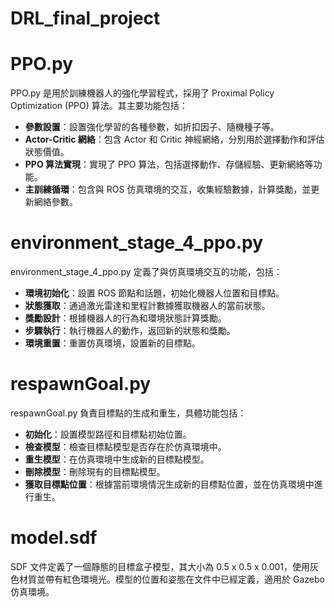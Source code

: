 # DRL_final_project
# PPO.py
PPO.py 是用於訓練機器人的強化學習程式，採用了 Proximal Policy Optimization (PPO) 算法。其主要功能包括：

- **參數設置**：設置強化學習的各種參數，如折扣因子、隨機種子等。
- **Actor-Critic 網絡**：包含 Actor 和 Critic 神經網絡，分別用於選擇動作和評估狀態價值。
- **PPO 算法實現**：實現了 PPO 算法，包括選擇動作、存儲經驗、更新網絡等功能。
- **主訓練循環**：包含與 ROS 仿真環境的交互，收集經驗數據，計算獎勵，並更新網絡參數。

# environment_stage_4_ppo.py
environment_stage_4_ppo.py 定義了與仿真環境交互的功能，包括：

- **環境初始化**：設置 ROS 節點和話題，初始化機器人位置和目標點。
- **狀態獲取**：通過激光雷達和里程計數據獲取機器人的當前狀態。
- **獎勵設計**：根據機器人的行為和環境狀態計算獎勵。
- **步驟執行**：執行機器人的動作，返回新的狀態和獎勵。
- **環境重置**：重置仿真環境，設置新的目標點。

# respawnGoal.py
respawnGoal.py 負責目標點的生成和重生，具體功能包括：

- **初始化**：設置模型路徑和目標點初始位置。
- **檢查模型**：檢查目標點模型是否存在於仿真環境中。
- **重生模型**：在仿真環境中生成新的目標點模型。
- **刪除模型**：刪除現有的目標點模型。
- **獲取目標點位置**：根據當前環境情況生成新的目標點位置，並在仿真環境中進行重生。

# model.sdf
SDF 文件定義了一個靜態的目標盒子模型，其大小為 0.5 x 0.5 x 0.001，使用灰色材質並帶有紅色環境光。模型的位置和姿態在文件中已經定義，適用於 Gazebo 仿真環境。
